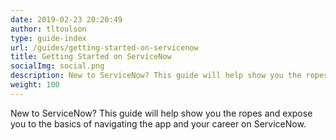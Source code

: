```yaml
---
date: 2019-02-23 20:20:49
author: tltoulson
type: guide-index
url: /guides/getting-started-on-servicenow
title: Getting Started on ServiceNow
socialImg: social.png
description: New to ServiceNow? This guide will help show you the ropes and expose you to the basics of navigating the platform and your career on ServiceNow.
weight: 100
---
```


New to ServiceNow? This guide will help show you the ropes and expose you to the basics of navigating the app and your career on ServiceNow.
